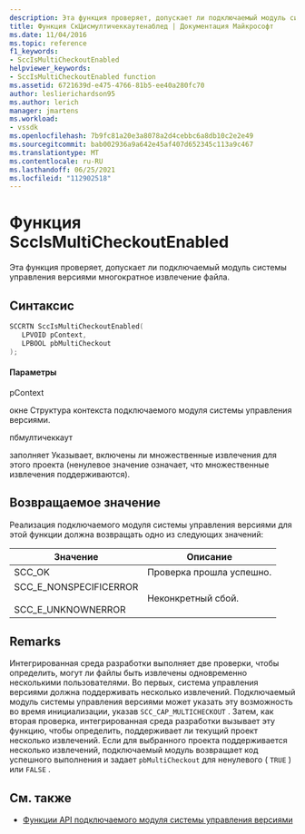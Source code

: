 ```yaml
---
description: Эта функция проверяет, допускает ли подключаемый модуль системы управления версиями многократное извлечение файла.
title: Функция СкЦисмултичеккаутенаблед | Документация Майкрософт
ms.date: 11/04/2016
ms.topic: reference
f1_keywords:
- SccIsMultiCheckoutEnabled
helpviewer_keywords:
- SccIsMultiCheckoutEnabled function
ms.assetid: 6721639d-e475-4766-81b5-ee40a280fc70
author: leslierichardson95
ms.author: lerich
manager: jmartens
ms.workload:
- vssdk
ms.openlocfilehash: 7b9fc81a20e3a8078a2d4cebbc6a8db10c2e2e49
ms.sourcegitcommit: bab002936a9a642e45af407d652345c113a9c467
ms.translationtype: MT
ms.contentlocale: ru-RU
ms.lasthandoff: 06/25/2021
ms.locfileid: "112902518"
---
```

# <a name="sccismulticheckoutenabled-function"></a>Функция SccIsMultiCheckoutEnabled
Эта функция проверяет, допускает ли подключаемый модуль системы управления версиями многократное извлечение файла.

## <a name="syntax"></a>Синтаксис

```cpp
SCCRTN SccIsMultiCheckoutEnabled(
   LPVOID pContext,
   LPBOOL pbMultiCheckout
);
```

#### <a name="parameters"></a>Параметры
 pContext

окне Структура контекста подключаемого модуля системы управления версиями.

 пбмултичеккаут

заполняет Указывает, включены ли множественные извлечения для этого проекта (ненулевое значение означает, что множественные извлечения поддерживаются).

## <a name="return-value"></a>Возвращаемое значение
 Реализация подключаемого модуля системы управления версиями для этой функции должна возвращать одно из следующих значений:

|Значение|Описание|
|-----------|-----------------|
|SCC_OK|Проверка прошла успешно.|
|SCC_E_NONSPECIFICERROR<br /><br /> SCC_E_UNKNOWNERROR|Неконкретный сбой.|

## <a name="remarks"></a>Remarks
 Интегрированная среда разработки выполняет две проверки, чтобы определить, могут ли файлы быть извлечены одновременно несколькими пользователями. Во первых, система управления версиями должна поддерживать несколько извлечений. Подключаемый модуль системы управления версиями может указать эту возможность во время инициализации, указав `SCC_CAP_MULTICHECKOUT` . Затем, как вторая проверка, интегрированная среда разработки вызывает эту функцию, чтобы определить, поддерживает ли текущий проект несколько извлечений. Если для выбранного проекта поддерживается несколько извлечений, подключаемый модуль возвращает код успешного выполнения и задает `pbMultiCheckout` для ненулевого ( `TRUE` ) или `FALSE` .

## <a name="see-also"></a>См. также
- [Функции API подключаемого модуля системы управления версиями](../extensibility/source-control-plug-in-api-functions.md)
